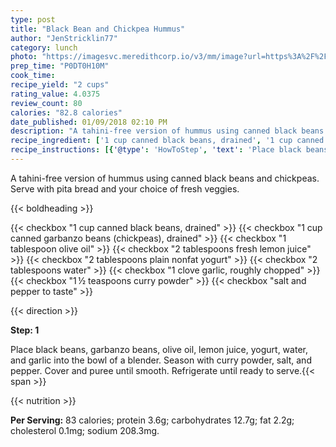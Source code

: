 ```yaml
---
type: post
title: "Black Bean and Chickpea Hummus"
author: "JenStricklin77"
category: lunch
photo: "https://imagesvc.meredithcorp.io/v3/mm/image?url=https%3A%2F%2Fimages.media-allrecipes.com%2Fuserphotos%2F857692.jpg"
prep_time: "P0DT0H10M"
cook_time: 
recipe_yield: "2 cups"
rating_value: 4.0375
review_count: 80
calories: "82.8 calories"
date_published: 01/09/2018 02:10 PM
description: "A tahini-free version of hummus using canned black beans and chickpeas. Serve with pita bread and your choice of fresh veggies."
recipe_ingredient: ['1 cup canned black beans, drained', '1 cup canned garbanzo beans (chickpeas), drained', '1 tablespoon olive oil', '2 tablespoons fresh lemon juice', '2 tablespoons plain nonfat yogurt', '2 tablespoons water', '1 clove garlic, roughly chopped', '1\u2009½ teaspoons curry powder', 'salt and pepper to taste']
recipe_instructions: [{'@type': 'HowToStep', 'text': 'Place black beans, garbanzo beans, olive oil, lemon juice, yogurt, water, and garlic into the bowl of a blender. Season with curry powder, salt, and pepper. Cover and puree until smooth. Refrigerate until ready to serve.\n'}]
---
```


A tahini-free version of hummus using canned black beans and chickpeas. Serve with pita bread and your choice of fresh veggies. 

{{< boldheading >}}

{{< checkbox "1 cup canned black beans, drained" >}}
{{< checkbox "1 cup canned garbanzo beans (chickpeas), drained" >}}
{{< checkbox "1 tablespoon olive oil" >}}
{{< checkbox "2 tablespoons fresh lemon juice" >}}
{{< checkbox "2 tablespoons plain nonfat yogurt" >}}
{{< checkbox "2 tablespoons water" >}}
{{< checkbox "1 clove garlic, roughly chopped" >}}
{{< checkbox "1 ½ teaspoons curry powder" >}}
{{< checkbox "salt and pepper to taste" >}}


{{< direction >}}

**Step: 1**

Place black beans, garbanzo beans, olive oil, lemon juice, yogurt, water, and garlic into the bowl of a blender. Season with curry powder, salt, and pepper. Cover and puree until smooth. Refrigerate until ready to serve.{{< span >}}

{{< nutrition >}}

**Per Serving:** 83 calories; protein 3.6g; carbohydrates 12.7g; fat 2.2g; cholesterol 0.1mg; sodium 208.3mg.